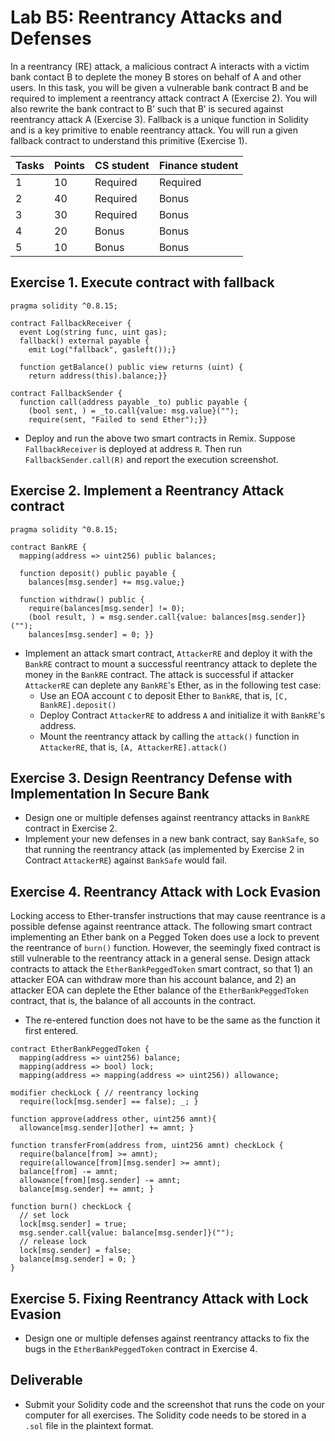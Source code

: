  # Lab B5: Reentrancy Attacks and Defenses

In a reentrancy (RE) attack, a malicious contract A interacts with a victim bank contact B to deplete the money B stores on behalf of A and other users. In this task, you will be given a vulnerable bank contract B and be required to implement a reentrancy attack contract A (Exercise 2). You will also rewrite the bank contract to B’ such that B’ is secured against reentrancy attack A (Exercise 3). Fallback is a unique function in Solidity and is a key primitive to enable reentrancy attack. You will run a given fallback contract to understand this primitive (Exercise 1).

| Tasks | Points | CS student | Finance student |
| --- | --- | --- | --- |
| 1 | 10 | Required | Required |
| 2 | 40 | Required | Bonus |
| 3 | 30 | Required | Bonus |
| 4 | 20 | Bonus | Bonus |
| 5 | 10 | Bonus | Bonus |

Exercise 1. Execute contract with fallback
---

```
pragma solidity ^0.8.15;

contract FallbackReceiver {
  event Log(string func, uint gas);
  fallback() external payable {
    emit Log("fallback", gasleft());}

  function getBalance() public view returns (uint) {
    return address(this).balance;}}

contract FallbackSender {
  function call(address payable _to) public payable {
    (bool sent, ) = _to.call{value: msg.value}("");
    require(sent, "Failed to send Ether");}}
```

- Deploy and run the above two smart contracts in Remix. Suppose `FallbackReceiver` is deployed at address `R`. Then run `FallbackSender.call(R)` and report the execution screenshot.

Exercise 2. Implement a Reentrancy Attack contract
---

```
pragma solidity ^0.8.15;

contract BankRE {
  mapping(address => uint256) public balances;

  function deposit() public payable {
    balances[msg.sender] += msg.value;}

  function withdraw() public {
    require(balances[msg.sender] != 0);
    (bool result, ) = msg.sender.call{value: balances[msg.sender]}("");
    balances[msg.sender] = 0; }}
```

- Implement an attack smart contract, `AttackerRE` and deploy it with the `BankRE` contract to mount a successful reentrancy attack to deplete the money in the `BankRE` contract. The attack is successful if attacker `AttackerRE` can deplete any `BankRE`'s Ether, as in the following test case:
    - Use an EOA account `C` to deposit Ether to `BankRE`, that is, `[C, BankRE].deposit()`
    - Deploy Contract `AttackerRE` to address `A` and initialize it with `BankRE`'s address.
    - Mount the reentrancy attack by calling the `attack()` function in `AttackerRE`, that is, `[A, AttackerRE].attack()`

Exercise 3.  Design Reentrancy Defense with Implementation In Secure Bank
---


- Design one or multiple defenses against reentrancy attacks in `BankRE` contract in Exercise 2.
- Implement your new defenses in a new bank contract, say `BankSafe`, so that running the reentrancy attack (as implemented by Exercise 2 in Contract `AttackerRE`) against `BankSafe` would fail.

Exercise 4. Reentrancy Attack with Lock Evasion
---

Locking access to Ether-transfer instructions that may cause reentrance is a possible defense against reentrance attack. The following smart contract implementing an Ether bank on a Pegged Token does use a lock to prevent the reentrance of `burn()` function. However, the seemingly fixed contract is still vulnerable to the reentrancy attack in a general sense. Design attack contracts to attack the `EtherBankPeggedToken` smart contract, so that 1) an attacker EOA can withdraw more than his account balance, and 2) an attacker EOA can deplete the Ether balance of the `EtherBankPeggedToken` contract, that is, the balance of all accounts in the contract.

- The re-entered function does not have to be the same as the function it first entered.

```
contract EtherBankPeggedToken {
  mapping(address => uint256) balance;
  mapping(address => bool) lock;
  mapping(address => mapping(address => uint256)) allowance;

modifier checkLock { // reentrancy locking
  require(lock[msg.sender] == false); _; }

function approve(address other, uint256 amnt){ 
  allowance[msg.sender][other] += amnt; }

function transferFrom(address from, uint256 amnt) checkLock {
  require(balance[from] >= amnt);
  require(allowance[from][msg.sender] >= amnt);
  balance[from] -= amnt;
  allowance[from][msg.sender] -= amnt;
  balance[msg.sender] += amnt; }

function burn() checkLock {
  // set lock
  lock[msg.sender] = true;
  msg.sender.call{value: balance[msg.sender]}("");
  // release lock
  lock[msg.sender] = false;
  balance[msg.sender] = 0; }
}
```

Exercise 5. Fixing Reentrancy Attack with Lock Evasion
---

- Design one or multiple defenses against reentrancy attacks to fix the bugs in the `EtherBankPeggedToken` contract in Exercise 4.

  
## Deliverable

- Submit your Solidity code and the screenshot that runs the code on your computer for all exercises. The Solidity code needs to be stored in a `.sol` file in the plaintext format.
